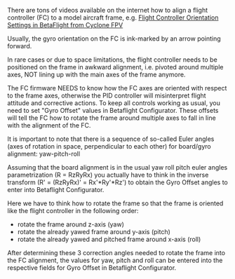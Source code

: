 There are tons of videos available on the internet how to align a flight controller (FC) to a model aircraft frame, e.g. [Flight Controller Orientation Settings in BetaFlight from Cyclone FPV](https://youtu.be/W-a7qCkV8SE)

Usually, the gyro orientation on the FC is ink-marked by an arrow pointing forward.

In rare cases or due to space limitations, the flight controller needs to be positioned on the frame in awkward alignment, i.e. pivoted around multiple axes, NOT lining up with the main axes of the frame anymore.

The FC firmware NEEDS to know how the FC axes are oriented with respect to the frame axes, otherwise the PID controller will misinterpret flight attitude and corrective actions. To keep all controls working as usual, you need to set "Gyro Offset" values in Betaflight Configurator. These offsets will tell the FC how to rotate the frame around multiple axes to fall in line with the alignment of the FC.

It is important to note that there is a sequence of so-called Euler angles (axes of rotation in space, perpendicular to each other) for board/gyro alignment: yaw-pitch-roll

Assuming that the board alignment is in the usual yaw roll pitch euler angles parametrization (R = RzRyRx) you actually have to think in the inverse transform (R' = (RzRyRx)' = Rx'*Ry'*Rz') to obtain the Gyro Offset angles to enter into Betaflight Configurator.

Here we have to think how to rotate the frame so that the frame is oriented like the flight controller in the following order:

- rotate the frame around z-axis (yaw)
- rotate the already yawed frame around y-axis (pitch)
- rotate the already yawed and pitched frame around x-axis (roll)

After determining these 3 correction angles needed to rotate the frame into the FC alignment, the values for yaw, pitch and roll can be entered into the respective fields for Gyro Offset in Betaflight Configurator.
